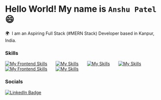 <!----
### Hi there 👋
I'm Anshu Patel. I know it sounds like Gujarati, but I'm from Uttar Pradesh. lol
Well! I'm just exploring different corners of Computer Science. Yet, Web Development is that which excites me the most.

[![Anshu Patel's GitHub stats](https://github-readme-stats.vercel.app/api?username=anshupatelz)](https://github.com/anuraghazra/github-readme-stats)

[![Top Langs](https://github-readme-stats.vercel.app/api/top-langs/?username=anshupatelz)](https://github.com/anuraghazra/github-readme-stats)



[![trophy](https://github-profile-trophy.vercel.app/?username=anshupatelz&theme=onedark)](https://github.com/ryo-ma/github-profile-trophy)


**anshupatelz/anshupatelz** is a ✨ _special_ ✨ repository because its `README.md` (this file) appears on your GitHub profile.

Here are some ideas to get you started:

- 🔭 I’m currently working on ...
- 🌱 I’m currently learning ...
- 👯 I’m looking to collaborate on ...
- 🤔 I’m looking for help with ...
- 💬 Ask me about ...
- 📫 How to reach me: ...
- 😄 Pronouns: ...
- ⚡ Fun fact: ...
-->

Hello World! My name is `Anshu Patel` 😄
========================================================================================================================================

🌍  I am an Aspiring Full Stack (#MERN Stack) Developer based in Kanpur, India.
<br/>

### Skills

[![My Frontend Skills](https://skillicons.dev/icons?i=html,css)](https://skillicons.dev) &nbsp;&nbsp;&nbsp;&nbsp;&nbsp; [![My Skills](https://skillicons.dev/icons?i=js,react)](https://skillicons.dev) &nbsp;&nbsp;&nbsp;&nbsp;&nbsp; [![My Skills](https://skillicons.dev/icons?i=bootstrap,tailwind)](https://skillicons.dev) &nbsp;&nbsp;&nbsp;&nbsp;&nbsp; [![My Skills](https://skillicons.dev/icons?i=scss,figma)](https://skillicons.dev)
<br/>
[![My Frontend Skills](https://skillicons.dev/icons?i=nodejs,express)](https://skillicons.dev) &nbsp;&nbsp;&nbsp;&nbsp;&nbsp; [![My Skills](https://skillicons.dev/icons?i=mysql,mongodb)](https://skillicons.dev)
<br>

### Socials

<div id="badges">
  <a href="https://www.linkedin.com/in/anshupatelz/">
    <img src="https://img.shields.io/badge/LinkedIn-blue?style=for-the-badge&logo=linkedin&logoColor=white" alt="LinkedIn Badge"/>
  </a>
</div>
